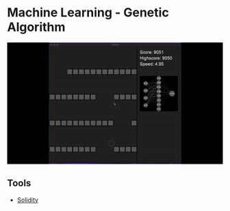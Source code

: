 # Machine Learning - Genetic Algorithm

![AI run](https://github.com/simon-bonnedahl/ML-Genetic-Algorithm/blob/main/runAI.gif)

## Tools

- [Solidity](https://docs.soliditylang.org/en/v0.8.13/)
